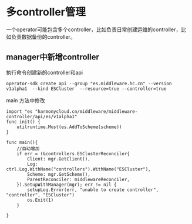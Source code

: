 # 多controller管理

一个operator可能包含多个controller，比如负责日常创建运维的controller，比如负责数据备份的controller。

## manager中新增controller

执行命令创建新的controller和api

```
operator-sdk create api --group "es.middleware.hc.cn" --version v1alpha1  --kind ESCluster  --resource=true --controller=true
```

main 方法中修改

```
import "es "harmonycloud.cn/middleware/middleware-controller/api/es/v1alpha1"
func init() {
	utilruntime.Must(es.AddToScheme(scheme))
}

func main(){
	//自动增加
	if err = (&controllers.ESClusterReconciler{
		Client: mgr.GetClient(),
		Log:    ctrl.Log.WithName("controllers").WithName("ESCluster"),
		Scheme: mgr.GetScheme(),
		ParentReconciler: middlewareReconciler,
	}).SetupWithManager(mgr); err != nil {
		setupLog.Error(err, "unable to create controller", "controller", "ESCluster")
		os.Exit(1)
	}
	
}
```


